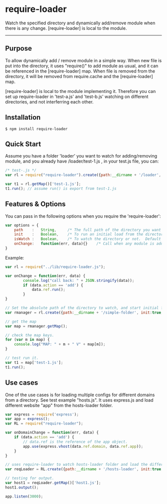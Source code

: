 require-loader
==============

Watch the specified directory and dynamically add/remove module when there is any change.   [require-loader] is local to the module. 


-------------


## Purpose
To allow dynamically add / remove module in a simple way. 
When new file is put into the directory, it uses "require()" to add module as usual, and it can be referenced in the [require-loader] map. 
When file is removed from the directory, it will be removed from require.cache and the [require-loader] map. 

[require-loader] is local to the module implementing it.  Therefore you can set up require-loader in 'test-a.js' and 'test-b.js' watching on different directories, and not interferring each other.


## Installation
    $ npm install require-loader


## Quick Start

Assume you have a folder 'loader' you want to watch for adding/removing module, and you already have /loader/test-1.js , in your test.js file, you can:


```js
/* test-.js */
var rl = require("require-loader").create({path:__dirname + '/loader', init:true});

var t1 = rl.getMap()['test-1.js'];
t1.run(); // assume run() is export from test-1.js

```

## Features & Options

You can pass in the following options when you require the 'require-loader':

```js
var options = {
    path    :   String,     /* The full path of the directory you want to watch, default to './' */
    init    :   Boolean,    /* To run an initial load from the directory or not, default to false */
    isWatch :   Boolean,    /* To watch the directory or not.  Default to true */
    onChange:   function(err, data){}    /* Call when any module is added or removed.  It will data as: {action:String, filename:String, resolve_name:String, ref:Object   }, action is either "add" or "remove", ref is the required Module just added. */
}
```

Example: 

```js
var rl = require("../lib/require-loader.js");

var onChange = function(err, data) {
        console.log("call back: " + JSON.stringify(data));
        if (data.action == 'add') {
            data.ref.run();
        }
}

// Set the absolute path of the directory to watch, and start initial function right away.
var rmanager = rl.create({path:__dirname + '/simple-folder', init:true, onChange:onChange});

// get the map
var map = rmanager.getMap();

// check the map keys. 
for (var m in map) {
    console.log("MAP: " + m + " V" + map[m]);
}

// test run it. 
var t1 = map['test-1.js'];
t1.run();

```


## Use cases

One of the use cases is for loading multiple configs for different domains from a directory. 
See test example "hosts.js". It uses express.js and load different website "app" from the hosts-loader folder.

```js
var express = require('express');
var app = express();
var RL = require("require-loader");

var onDomainChange = function(err, data) {
    if (data.action == 'add') {
        // data.ref is the reference of the app object.
        app.use(express.vhost(data.ref.domain, data.ref.app));
    } 
}

// uses require-loader to watch hosts-loader folder and load the different apps to the main app server. 
var reqLoader = RL.create({path:__dirname + '/hosts-loader', init:true, isWatch:true, onChange:onDomainChange});

// testing for output.
var host1 = reqLoader.getMap()['host1.js'];
host1.output();

app.listen(3000);
```
